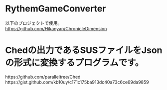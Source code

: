 # RythemGameConverter
以下のプロジェクトで使用。<br>
https://github.com/Hikanyan/ChronicleDimension<br>

<h1> Chedの出力であるSUSファイルをJsonの形式に変換するプログラムです。</h1> 
https://github.com/paralleltree/Ched<br>
https://gist.github.com/kb10uy/c171c175ba913dc40a73c6ce69da9859<br>
